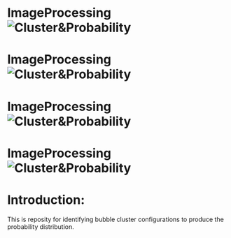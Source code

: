 # ImageProcessing![Cluster&Probability](https://raw.githubusercontent.com/chinchangkuo/ImageProcessing-bubble_cluster_n3l3s/master/Figure_0.png)
# ImageProcessing![Cluster&Probability](https://raw.githubusercontent.com/chinchangkuo/ImageProcessing-bubble_cluster_n3l3s/master/Figure_1.png)
# ImageProcessing![Cluster&Probability](https://raw.githubusercontent.com/chinchangkuo/ImageProcessing-bubble_cluster_n3l3s/master/Figure_3.png)
# ImageProcessing![Cluster&Probability](https://raw.githubusercontent.com/chinchangkuo/ImageProcessing-bubble_cluster_n3l3s/master/Figure_4.png)
# Introduction:
This is reposity for identifying bubble cluster configurations to produce the probability distribution.
